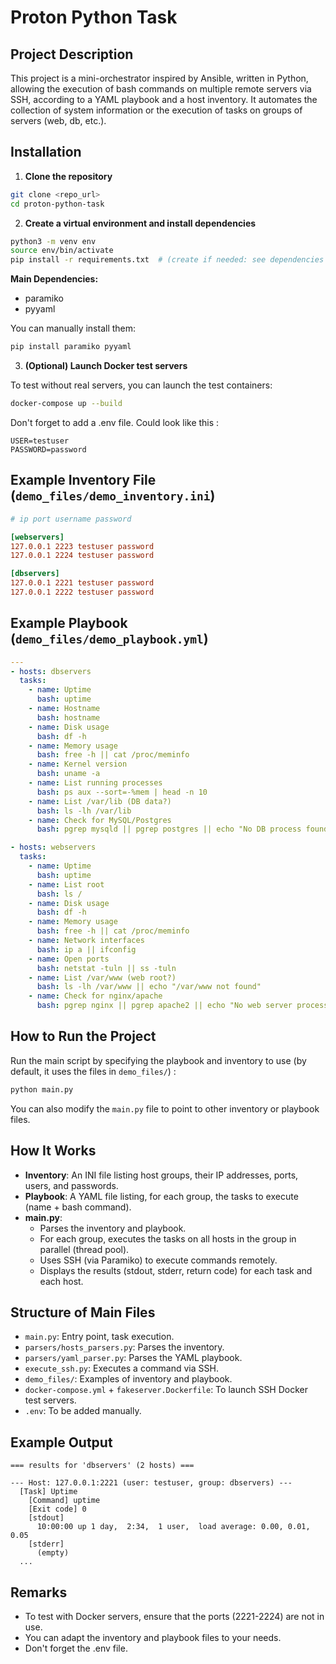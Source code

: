 # Proton Python Task

## Project Description

This project is a mini-orchestrator inspired by Ansible, written in Python, allowing the execution of bash commands on multiple remote servers via SSH, according to a YAML playbook and a host inventory. It automates the collection of system information or the execution of tasks on groups of servers (web, db, etc.).

## Installation

1. **Clone the repository**

```bash
git clone <repo_url>
cd proton-python-task
```

2. **Create a virtual environment and install dependencies**

```bash
python3 -m venv env
source env/bin/activate
pip install -r requirements.txt  # (create if needed: see dependencies below)
```

**Main Dependencies:**
- paramiko
- pyyaml

You can manually install them:
```bash
pip install paramiko pyyaml
```

3. **(Optional) Launch Docker test servers**

To test without real servers, you can launch the test containers:

```bash
docker-compose up --build
```

Don't forget to add a .env file. Could look like this :
```env
USER=testuser
PASSWORD=password
```

## Example Inventory File (`demo_files/demo_inventory.ini`)

```ini
# ip port username password

[webservers]
127.0.0.1 2223 testuser password
127.0.0.1 2224 testuser password

[dbservers]
127.0.0.1 2221 testuser password
127.0.0.1 2222 testuser password
```

## Example Playbook (`demo_files/demo_playbook.yml`)

```yaml
---
- hosts: dbservers
  tasks:
    - name: Uptime
      bash: uptime
    - name: Hostname
      bash: hostname
    - name: Disk usage
      bash: df -h
    - name: Memory usage
      bash: free -h || cat /proc/meminfo
    - name: Kernel version
      bash: uname -a
    - name: List running processes
      bash: ps aux --sort=-%mem | head -n 10
    - name: List /var/lib (DB data?)
      bash: ls -lh /var/lib
    - name: Check for MySQL/Postgres
      bash: pgrep mysqld || pgrep postgres || echo "No DB process found"

- hosts: webservers
  tasks:
    - name: Uptime
      bash: uptime
    - name: List root
      bash: ls /
    - name: Disk usage
      bash: df -h
    - name: Memory usage
      bash: free -h || cat /proc/meminfo
    - name: Network interfaces
      bash: ip a || ifconfig
    - name: Open ports
      bash: netstat -tuln || ss -tuln
    - name: List /var/www (web root?)
      bash: ls -lh /var/www || echo "/var/www not found"
    - name: Check for nginx/apache
      bash: pgrep nginx || pgrep apache2 || echo "No web server process found"
```

## How to Run the Project

Run the main script by specifying the playbook and inventory to use (by default, it uses the files in `demo_files/`) :

```bash
python main.py
```

You can also modify the `main.py` file to point to other inventory or playbook files.

## How It Works

- **Inventory**: An INI file listing host groups, their IP addresses, ports, users, and passwords.
- **Playbook**: A YAML file listing, for each group, the tasks to execute (name + bash command).
- **main.py**:
    - Parses the inventory and playbook.
    - For each group, executes the tasks on all hosts in the group in parallel (thread pool).
    - Uses SSH (via Paramiko) to execute commands remotely.
    - Displays the results (stdout, stderr, return code) for each task and each host.

## Structure of Main Files

- `main.py`: Entry point, task execution.
- `parsers/hosts_parsers.py`: Parses the inventory.
- `parsers/yaml_parser.py`: Parses the YAML playbook.
- `execute_ssh.py`: Executes a command via SSH.
- `demo_files/`: Examples of inventory and playbook.
- `docker-compose.yml` + `fakeserver.Dockerfile`: To launch SSH Docker test servers.
- `.env`: To be added manually.

## Example Output

```
=== results for 'dbservers' (2 hosts) ===

--- Host: 127.0.0.1:2221 (user: testuser, group: dbservers) ---
  [Task] Uptime
    [Command] uptime
    [Exit code] 0
    [stdout]
      10:00:00 up 1 day,  2:34,  1 user,  load average: 0.00, 0.01, 0.05
    [stderr]
      (empty)
  ...
```

## Remarks

- To test with Docker servers, ensure that the ports (2221-2224) are not in use.
- You can adapt the inventory and playbook files to your needs.
- Don't forget the .env file.